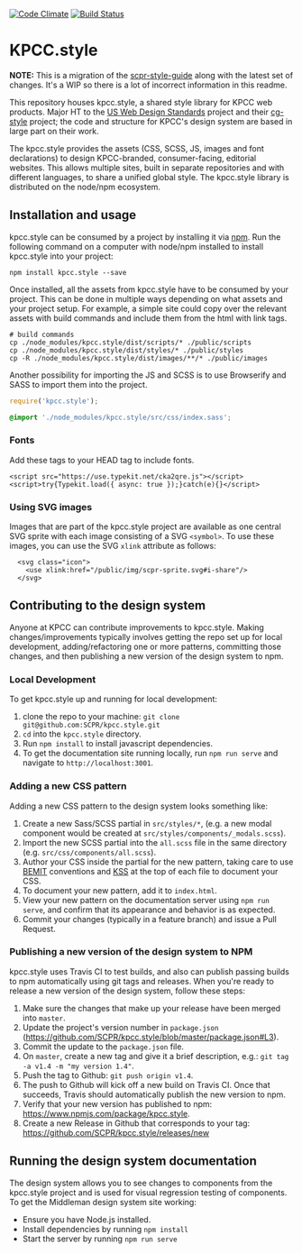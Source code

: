 [![Code Climate](https://codeclimate.com/github/SCPR/kpcc.style/badges/gpa.svg)](https://codeclimate.com/github/SCPR/kpcc.style)
[![Build Status](https://travis-ci.org/SCPR/kpcc.style.svg?branch=master)](https://travis-ci.org/SCPR/kpcc.style)

KPCC.style
==========

**NOTE:** This is a migration of the [scpr-style-guide](https://github.com/scpr/scpr-style-guide) along with the latest set of changes.  It's a WIP so there is a lot of incorrect information in this readme.

This repository houses kpcc.style, a shared style library for KPCC web products. Major HT to the [US Web Design Standards](https://github.com/18F/web-design-standards) project and their [cg-style](https://github.com/18F/cg-style) project; the code and structure for KPCC's design system are based in large part on their work.

The kpcc.style provides the assets (CSS, SCSS, JS, images and font declarations) to design KPCC-branded, consumer-facing, editorial websites. This allows multiple sites, built in separate repositories and with different languages, to share a unified global style. The kpcc.style library is distributed on the node/npm ecosystem.

## Installation and usage

kpcc.style can be consumed by a project by installing it via [npm](https://www.npmjs.com/). Run the following command on a computer with node/npm installed to install kpcc.style into your project:

```
npm install kpcc.style --save
```

Once installed, all the assets from kpcc.style have to be consumed by your project. This can be done in multiple ways depending on what assets and your project setup. For example, a simple site could copy over the relevant assets with build commands and include them from the html with link tags.

```
# build commands
cp ./node_modules/kpcc.style/dist/scripts/* ./public/scripts
cp ./node_modules/kpcc.style/dist/styles/* ./public/styles
cp -R ./node_modules/kpcc.style/dist/images/**/* ./public/images
```

Another possibility for importing the JS and SCSS is to use Browserify and SASS to import them into the project.

```js
require('kpcc.style');
```

```css
@import './node_modules/kpcc.style/src/css/index.sass';
```

### Fonts

Add these tags to your HEAD tag to include fonts.

```
<script src="https://use.typekit.net/cka2qre.js"></script>
<script>try{Typekit.load({ async: true });}catch(e){}</script>
```

### Using SVG images
Images that are part of the kpcc.style project are available as one central SVG sprite with each image consisting of a SVG `<symbol>`. To use these images, you can use the SVG `xlink` attribute as follows:
```
  <svg class="icon">
    <use xlink:href="/public/img/scpr-sprite.svg#i-share"/>
  </svg>
```

## Contributing to the design system

Anyone at KPCC can contribute improvements to kpcc.style. Making changes/improvements typically involves getting the repo set up for local development, adding/refactoring one or more patterns, committing those changes, and then publishing a new version of the design system to npm.

### Local Development

To get kpcc.style up and running for local development:

1. clone the repo to your machine: `git clone git@github.com:SCPR/kpcc.style.git`
2. `cd` into the `kpcc.style` directory.
3. Run `npm install` to install javascript dependencies.
4. To get the documentation site running locally, run `npm run serve` and navigate to `http://localhost:3001`.

### Adding a new CSS pattern

Adding a new CSS pattern to the design system looks something like:

1. Create a new Sass/SCSS partial in `src/styles/*`, (e.g. a new modal component would be created at `src/styles/components/_modals.scss`).
2. Import the new SCSS partial into the `all.scss` file in the same directory (e.g. `src/css/components/all.scss`).
3. Author your CSS inside the partial for the new pattern, taking care to use [BEMIT](http://csswizardry.com/2015/08/bemit-taking-the-bem-naming-convention-a-step-further/) conventions and [KSS](http://warpspire.com/kss/) at the top of each file to document your CSS.
4. To document your new pattern, add it to `index.html`.
5. View your new pattern on the documentation server using `npm run serve`, and confirm that its appearance and behavior is as expected.
7. Commit your changes (typically in a feature branch) and issue a Pull Request.

### Publishing a new version of the design system to NPM

kpcc.style uses Travis CI to test builds, and also can publish passing builds to npm automatically using git tags and releases. When you're ready to release a new version of the design system, follow these steps:

1. Make sure the changes that make up your release have been merged into `master`.
2. Update the project's version number in `package.json` (https://github.com/SCPR/kpcc.style/blob/master/package.json#L3).
3. Commit the update to the `package.json` file.
4. On `master`, create a new tag and give it a brief description, e.g.: `git tag -a v1.4 -m "my version 1.4"`.
5. Push the tag to Github: `git push origin v1.4`.
6. The push to Github will kick off a new build on Travis CI. Once that succeeds, Travis should automatically publish the new version to npm.
7. Verify that your new version has published to npm: https://www.npmjs.com/package/kpcc.style.
8. Create a new Release in Github that corresponds to your tag: https://github.com/SCPR/kpcc.style/releases/new

## Running the design system documentation

The design system allows you to see changes to components from the kpcc.style project and is used for visual regression testing of components. To get the Middleman design system site working:

- Ensure you have Node.js installed.
- Install dependencies by running `npm install`
- Start the server by running `npm run serve`

